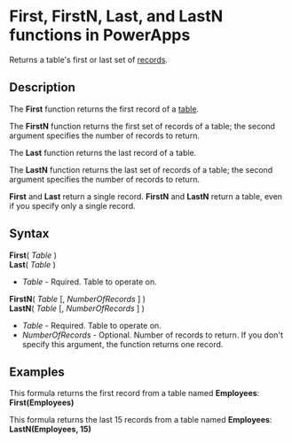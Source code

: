 <properties
	pageTitle="First, FirstN, Last, and LastN functions | Microsoft PowerApps"
	description="Reference information, including syntax and examples, for the First, FirstN, Last, and LastN functions in PowerApps"
	services=""
	suite="powerapps"
	documentationCenter="na"
	authors="gregli-msft"
	manager="dwrede"
	editor=""
	tags=""/>

<tags
   ms.service="powerapps"
   ms.devlang="na"
   ms.topic="article"
   ms.tgt_pltfrm="na"
   ms.workload="na"
   ms.date="11/07/2015"
   ms.author="gregli"/>

# First, FirstN, Last, and LastN functions in PowerApps #

Returns a table's first or last set of [records](../working-with-tables.md#records).

## Description ##

The **First** function returns the first record of a [table](../working-with-tables.md).

The **FirstN** function returns the first set of records of a table; the second argument specifies the number of records to return.

The **Last** function returns the last record of a table.

The **LastN** function returns the last set of records of a table; the second argument specifies the number of records to return.

**First** and **Last** return a single record.  **FirstN** and **LastN** return a table, even if you specify only a single record.

## Syntax ##

**First**( *Table* )<br>
**Last**( *Table* )

- *Table* - Rquired. Table to operate on.

**FirstN**( *Table* [, *NumberOfRecords* ] )<br>
**LastN**( *Table* [, *NumberOfRecords* ] )

- *Table* - Required. Table to operate on.
- *NumberOfRecords* - Optional.  Number of records to return. If you don't specify this argument, the function returns one record.

## Examples ##

This formula returns the first record from a table named **Employees**:<br>
**First(Employees)**

This formula returns the last 15 records from a table named **Employees**:<br>
**LastN(Employees, 15)**

